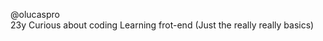 @olucaspro  
23y
Curious about coding
Learning frot-end (Just the really really basics)

<!---
olucaspro/olucaspro is a ✨ special ✨ repository because its `README.md` (this file) appears on your GitHub profile.
You can click the Preview link to take a look at your changes.
--->
